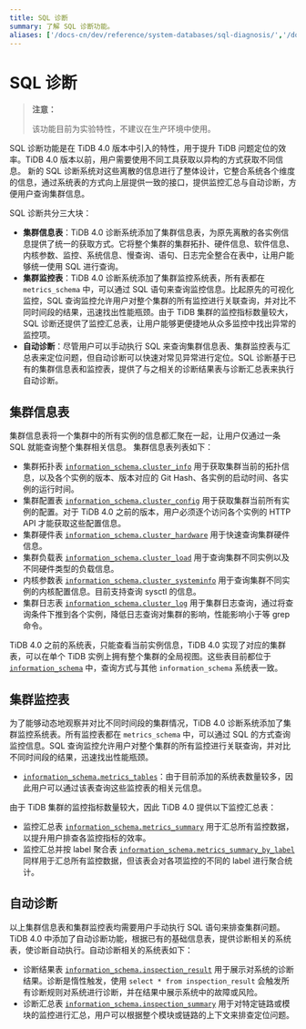```yaml
---
title: SQL 诊断
summary: 了解 SQL 诊断功能。
aliases: ['/docs-cn/dev/reference/system-databases/sql-diagnosis/','/docs-cn/dev/system-tables/system-table-sql-diagnosis/','/zh/tidb/dev/check-cluster-status-using-sql-statements','/docs-cn/dev/reference/performance/check-cluster-status-using-sql-statements/']
---
```


# SQL 诊断

> **注意：**
>
> 该功能目前为实验特性，不建议在生产环境中使用。

SQL 诊断功能是在 TiDB 4.0 版本中引入的特性，用于提升 TiDB 问题定位的效率。TiDB 4.0 版本以前，用户需要使用不同工具获取以异构的方式获取不同信息。
新的 SQL 诊断系统对这些离散的信息进行了整体设计，它整合系统各个维度的信息，通过系统表的方式向上层提供一致的接口，提供监控汇总与自动诊断，方便用户查询集群信息。

SQL 诊断共分三大块：

* **集群信息表**：TiDB 4.0 诊断系统添加了集群信息表，为原先离散的各实例信息提供了统一的获取方式。它将整个集群的集群拓扑、硬件信息、软件信息、内核参数、监控、系统信息、慢查询、语句、日志完全整合在表中，让用户能够统一使用 SQL 进行查询。
* **集群监控表**：TiDB 4.0 诊断系统添加了集群监控系统表，所有表都在 `metrics_schema` 中，可以通过 SQL 语句来查询监控信息。比起原先的可视化监控，SQL 查询监控允许用户对整个集群的所有监控进行关联查询，并对比不同时间段的结果，迅速找出性能瓶颈。由于 TiDB 集群的监控指标数量较大，SQL 诊断还提供了监控汇总表，让用户能够更便捷地从众多监控中找出异常的监控项。
* **自动诊断**：尽管用户可以手动执行 SQL 来查询集群信息表、集群监控表与汇总表来定位问题，但自动诊断可以快速对常见异常进行定位。SQL 诊断基于已有的集群信息表和监控表，提供了与之相关的诊断结果表与诊断汇总表来执行自动诊断。

## 集群信息表

集群信息表将一个集群中的所有实例的信息都汇聚在一起，让用户仅通过一条 SQL 就能查询整个集群相关信息。
集群信息表列表如下：

* 集群拓扑表 [`information_schema.cluster_info`](/system-tables/system-table-cluster-info.md) 用于获取集群当前的拓扑信息，以及各个实例的版本、版本对应的 Git Hash、各实例的启动时间、各实例的运行时间。
* 集群配置表 [`information_schema.cluster_config`](/system-tables/system-table-cluster-config.md) 用于获取集群当前所有实例的配置。对于 TiDB 4.0 之前的版本，用户必须逐个访问各个实例的 HTTP API 才能获取这些配置信息。
* 集群硬件表 [`information_schema.cluster_hardware`](/system-tables/system-table-cluster-hardware.md) 用于快速查询集群硬件信息。
* 集群负载表 [`information_schema.cluster_load`](/system-tables/system-table-cluster-load.md) 用于查询集群不同实例以及不同硬件类型的负载信息。
* 内核参数表 [`information_schema.cluster_systeminfo`](/system-tables/system-table-cluster-systeminfo.md) 用于查询集群不同实例的内核配置信息。目前支持查询 sysctl 的信息。
* 集群日志表 [`information_schema.cluster_log`](/system-tables/system-table-cluster-log.md) 用于集群日志查询，通过将查询条件下推到各个实例，降低日志查询对集群的影响，性能影响小于等 grep 命令。

TiDB 4.0 之前的系统表，只能查看当前实例信息，TiDB 4.0 实现了对应的集群表，可以在单个 TiDB 实例上拥有整个集群的全局视图。这些表目前都位于 [`information_schema`](/system-tables/system-table-information-schema.md) 中，查询方式与其他 `information_schema` 系统表一致。

## 集群监控表

为了能够动态地观察并对比不同时间段的集群情况，TiDB 4.0 诊断系统添加了集群监控系统表。所有监控表都在 `metrics_schema` 中，可以通过 SQL 的方式查询监控信息。SQL 查询监控允许用户对整个集群的所有监控进行关联查询，并对比不同时间段的结果，迅速找出性能瓶颈。

* [`information_schema.metrics_tables`](/system-tables/system-table-metrics-tables.md)：由于目前添加的系统表数量较多，因此用户可以通过该表查询这些监控表的相关元信息。

由于 TiDB 集群的监控指标数量较大，因此 TiDB 4.0 提供以下监控汇总表：

* 监控汇总表 [`information_schema.metrics_summary`](/system-tables/system-table-metrics-summary.md) 用于汇总所有监控数据，以提升用户排查各监控指标的效率。
* 监控汇总并按 label 聚合表 [`information_schema.metrics_summary_by_label`](/system-tables/system-table-metrics-summary.md) 同样用于汇总所有监控数据，但该表会对各项监控的不同的 label 进行聚合统计。

## 自动诊断

以上集群信息表和集群监控表均需要用户手动执行 SQL 语句来排查集群问题。TiDB 4.0 中添加了自动诊断功能，根据已有的基础信息表，提供诊断相关的系统表，使诊断自动执行。自动诊断相关的系统表如下：

* 诊断结果表 [`information_schema.inspection_result`](/system-tables/system-table-inspection-result.md) 用于展示对系统的诊断结果。诊断是惰性触发，使用 `select * from inspection_result` 会触发所有诊断规则对系统进行诊断，并在结果中展示系统中的故障或风险。
* 诊断汇总表 [`information_schema.inspection_summary`](/system-tables/system-table-inspection-summary.md) 用于对特定链路或模块的监控进行汇总，用户可以根据整个模块或链路的上下文来排查定位问题。
